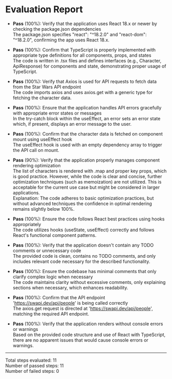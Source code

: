 # Evaluation Report

- **Pass** (100%): Verify that the application uses React 18.x or newer by checking the package.json dependencies  
  The package.json specifies "react": "^18.2.0" and "react-dom": "^18.2.0", confirming the app uses React 18.x.

- **Pass** (100%): Confirm that TypeScript is properly implemented with appropriate type definitions for all components, props, and states  
  The code is written in .tsx files and defines interfaces (e.g., Character, ApiResponse) for components and state, demonstrating proper usage of TypeScript.

- **Pass** (100%): Verify that Axios is used for API requests to fetch data from the Star Wars API endpoint  
  The code imports axios and uses axios.get with a generic type for fetching the character data.

- **Pass** (100%): Ensure that the application handles API errors gracefully with appropriate error states or messages  
  In the try-catch block within the useEffect, an error sets an error state which, if present, displays an error message to the user.

- **Pass** (100%): Confirm that the character data is fetched on component mount using useEffect hook  
  The useEffect hook is used with an empty dependency array to trigger the API call on mount.

- **Pass** (90%): Verify that the application properly manages component rendering optimization  
  The list of characters is rendered with .map and proper key props, which is good practice. However, while the code is clear and concise, further optimization techniques (such as memoization) are not utilized. This is acceptable for the current use case but might be considered in larger applications.  
  Explanation: The code adheres to basic optimization practices, but without advanced techniques the confidence in optimal rendering remains slightly below 100%.

- **Pass** (100%): Ensure the code follows React best practices using hooks appropriately  
  The code utilizes hooks (useState, useEffect) correctly and follows React's functional component patterns.

- **Pass** (100%): Verify that the application doesn't contain any TODO comments or unnecessary code  
  The provided code is clean, contains no TODO comments, and only includes relevant code necessary for the described functionality.

- **Pass** (100%): Ensure the codebase has minimal comments that only clarify complex logic when necessary  
  The code maintains clarity without excessive comments, only explaining sections when necessary, which enhances readability.

- **Pass** (100%): Confirm that the API endpoint 'https://swapi.dev/api/people' is being called correctly  
  The axios.get request is directed at 'https://swapi.dev/api/people', matching the required API endpoint.

- **Pass** (100%): Verify that the application renders without console errors or warnings  
  Based on the provided code structure and use of React with TypeScript, there are no apparent issues that would cause console errors or warnings.

---

Total steps evaluated: 11  
Number of passed steps: 11  
Number of failed steps: 0